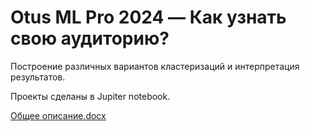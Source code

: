 Otus ML Pro 2024 — Как узнать свою аудиторию? 
================
Построение различных вариантов кластеризаций и интерпретация результатов.

Проекты сделаны в Jupiter notebook.

<a href="./Общее описание.docx">Общее описание.docx</a>

